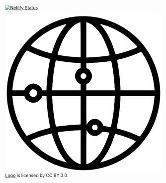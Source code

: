 [![Netlify Status](https://api.netlify.com/api/v1/badges/b1463957-7c2f-4297-b5f0-afb4f985a2fc/deploy-status)](https://app.netlify.com/sites/glts/deploys)

![GLTS Logo](./public/glts_logo.png)
[Logo](https://www.onlinewebfonts.com/icon/474664) is licensed by CC BY 3.0
